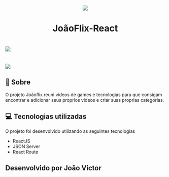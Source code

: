 <h1 align="center">
    <img src="https://ik.imagekit.io/lkgbmsinhh/tiulo_joaoflix_7NDJ_9FH6.png">
</h1>

<h1 align="center">
    JoãoFlix-React
</h1>

<h1>
    <img src="src/assets/joaoflixApp.gif">
</h1>

<h1>
    <img src="https://ik.imagekit.io/lkgbmsinhh/cadastrojoaoflix_qZkMTtgyY.png">
</h1>

## :speech_balloon: Sobre 

O projeto Joãoflix reuni videos de games e tecnologias para que consigam encontrar e adicionar seus proprios videos e criar suas proprias categorias.

## :computer: Tecnologias utilizadas 

O projeto foi desenvolvido utilizando as seguintes tecnologias

- ReactJS
- JSON Server
- React Route

## Desenvolvido por João Victor